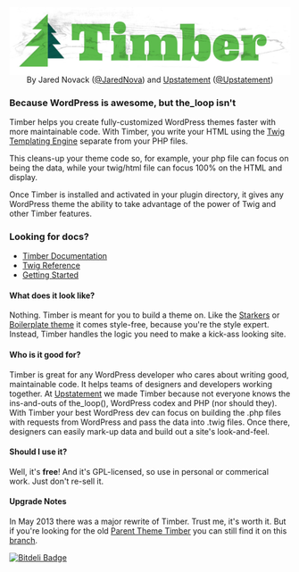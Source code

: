 <div style="text-align:center">
<a href="http://jarednova.github.com/timber"><img src="https://github.com/jarednova/timber/blob/master/images/logo/timber-badge-large.jpg?raw=true" style="display:block; margin:auto;"/></a>
<div>
By Jared Novack (<a href="http://twitter.com/jarednova">@JaredNova</a>) and <a href="http://upstatement.com">Upstatement</a> (<a href="http://twitter.com/upstatement">@Upstatement</a>)</div>  
</div>

### Because WordPress is awesome, but the_loop isn't
Timber helps you create fully-customized WordPress themes faster with more maintainable code. With Timber, you write your HTML using the [Twig Templating Engine](http://twig.sensiolabs.org/) separate from your PHP files. 

This cleans-up your theme code so, for example, your php file can focus on being the data, while your twig/html file can focus 100% on the HTML and display.

Once Timber is installed and activated in your plugin directory, it gives any WordPress theme the ability to take advantage of the power of Twig and other Timber features.

### Looking for docs?
* [Timber Documentation](https://github.com/jarednova/timber/wiki/)
* [Twig Reference](http://twig.sensiolabs.org/documentation)
* [Getting Started](https://github.com/jarednova/timber/wiki/getting-started)

#### What does it look like?
Nothing. Timber is meant for you to build a theme on. Like the [Starkers](https://github.com/viewportindustries/starkers) or [Boilerplate theme](https://github.com/zencoder/html5-boilerplate-for-wordpress) it comes style-free, because you're the style expert. Instead, Timber handles the logic you need to make a kick-ass looking site.

#### Who is it good for?
Timber is great for any WordPress developer who cares about writing good, maintainable code. It helps teams of designers and developers working together. At [Upstatement](http://upstatement.com) we made Timber because not everyone knows the ins-and-outs of the_loop(), WordPress codex and PHP (nor should they). With Timber your best WordPress dev can focus on building the .php files with requests from WordPress and pass the data into .twig files. Once there, designers can easily mark-up data and build out a site's look-and-feel.

#### Should I use it?
Well, it's **free**! And it's GPL-licensed, so use in personal or commerical work. Just don't re-sell it.

#### Upgrade Notes
In May 2013 there was a major rewrite of Timber. Trust me, it's worth it. But if you're looking for the old [Parent Theme Timber](https://github.com/jarednova/timber/tree/theme) you can still find it on this [branch](https://github.com/jarednova/timber/tree/theme).


[![Bitdeli Badge](https://d2weczhvl823v0.cloudfront.net/jarednova/timber/trend.png)](https://bitdeli.com/free "Bitdeli Badge")



